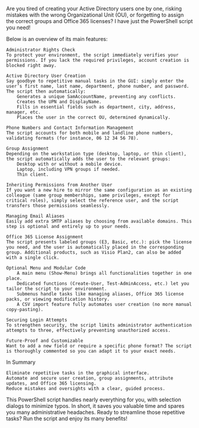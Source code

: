 Are you tired of creating your Active Directory users one by one, risking mistakes with the wrong Organizational Unit (OU), or forgetting to assign the correct groups and Office 365 licenses? I have just the PowerShell script you need!

Below is an overview of its main features:

    Administrator Rights Check
    To protect your environment, the script immediately verifies your permissions. If you lack the required privileges, account creation is blocked right away.

    Active Directory User Creation
    Say goodbye to repetitive manual tasks in the GUI: simply enter the user’s first name, last name, department, phone number, and password. The script then automatically:
        Generates a unique SamAccountName, preventing any conflicts.
        Creates the UPN and DisplayName.
        Fills in essential fields such as department, city, address, manager, etc.
        Places the user in the correct OU, determined dynamically.

    Phone Numbers and Contact Information Management
    The script accounts for both mobile and landline phone numbers, validating formats (for instance, 06 12 34 56 78).

    Group Assignment
    Depending on the workstation type (desktop, laptop, or thin client), the script automatically adds the user to the relevant groups:
        Desktop with or without a mobile device.
        Laptop, including VPN groups if needed.
        Thin client.

    Inheriting Permissions from Another User
    If you want a new hire to mirror the same configuration as an existing colleague (same group memberships, same privileges, except for critical roles), simply select the reference user, and the script transfers those permissions seamlessly.

    Managing Email Aliases
    Easily add extra SMTP aliases by choosing from available domains. This step is optional and entirely up to your needs.

    Office 365 License Assignment
    The script presents labeled groups (E3, Basic, etc.): pick the license you need, and the user is automatically placed in the corresponding group. Additional products, such as Visio Plan2, can also be added with a single click.

    Optional Menu and Modular Code
        A main menu (Show-Menu) brings all functionalities together in one place.
        Dedicated functions (Create-User, Test-AdminAccess, etc.) let you tailor the script to your environment.
        Submenus handle tasks like managing aliases, Office 365 license packs, or viewing modification history.
        A CSV import feature fully automates user creation (no more manual copy-pasting).

    Securing Login Attempts
    To strengthen security, the script limits administrator authentication attempts to three, effectively preventing unauthorized access.

    Future-Proof and Customizable
    Want to add a new field or require a specific phone format? The script is thoroughly commented so you can adapt it to your exact needs.

In Summary

    Eliminate repetitive tasks in the graphical interface.
    Automate and secure user creation, group assignments, attribute updates, and Office 365 licensing.
    Reduce mistakes and oversights with a clear, guided process.

This PowerShell script handles nearly everything for you, with selection dialogs to minimize typos. In short, it saves you valuable time and spares you many administrative headaches. Ready to streamline those repetitive tasks? Run the script and enjoy its many benefits!
